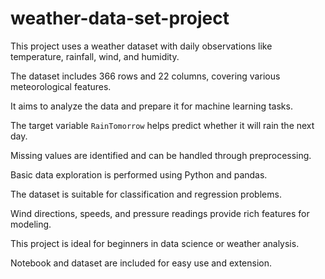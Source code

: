 # weather-data-set-project
This project uses a weather dataset with daily observations like temperature, rainfall, wind, and humidity.  

The dataset includes 366 rows and 22 columns, covering various meteorological features.

It aims to analyze the data and prepare it for machine learning tasks.

The target variable `RainTomorrow` helps predict whether it will rain the next day. 

Missing values are identified and can be handled through preprocessing.

Basic data exploration is performed using Python and pandas. 

The dataset is suitable for classification and regression problems.  

Wind directions, speeds, and pressure readings provide rich features for modeling.

This project is ideal for beginners in data science or weather analysis.

Notebook and dataset are included for easy use and extension.
